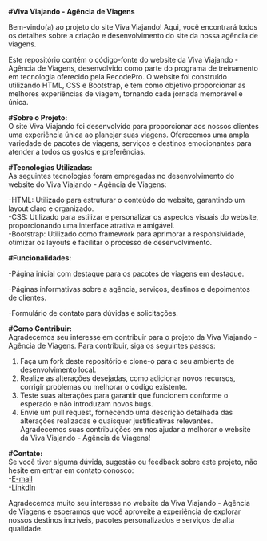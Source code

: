 **#Viva Viajando - Agência de Viagens** 

   Bem-vindo(a) ao projeto do site Viva Viajando! Aqui, você encontrará todos os detalhes sobre a criação e desenvolvimento do site da nossa agência de viagens.
   
   Este repositório contém o código-fonte do website da Viva Viajando - Agência de Viagens, desenvolvido como parte do programa de treinamento em tecnologia oferecido pela RecodePro. O website foi construído utilizando HTML, CSS e Bootstrap, e tem como objetivo  proporcionar as melhores experiências de viagem, tornando cada jornada memorável e única. 

**#Sobre o Projeto:**  
   O site Viva Viajando foi desenvolvido para proporcionar aos nossos clientes uma experiência única ao planejar suas viagens. Oferecemos uma ampla variedade de pacotes de viagens, serviços e destinos emocionantes para atender a todos os gostos e preferências.

**#Tecnologias Utilizadas:**  
   As seguintes tecnologias foram empregadas no desenvolvimento do website do Viva Viajando - Agência de Viagens:

-HTML: Utilizado para estruturar o conteúdo do website, garantindo um layout claro e organizado.  
-CSS: Utilizado para estilizar e personalizar os aspectos visuais do website, proporcionando uma interface atrativa e amigável.  
-Bootstrap: Utilizado como framework para aprimorar a responsividade, otimizar os layouts e facilitar o processo de desenvolvimento.

**#Funcionalidades:** 

-Página inicial com destaque para os pacotes de viagens em destaque.

-Páginas informativas sobre a agência, serviços, destinos e depoimentos de clientes.

-Formulário de contato para dúvidas e solicitações.

**#Como Contribuir:**  
   Agradecemos seu interesse em contribuir para o projeto da Viva Viajando - Agência de Viagens. Para contribuir, siga os seguintes passos:

1. Faça um fork deste repositório e clone-o para o seu ambiente de desenvolvimento local.
2. Realize as alterações desejadas, como adicionar novos recursos, corrigir problemas ou melhorar o código existente.
3. Teste suas alterações para garantir que funcionem conforme o esperado e não introduzam novos bugs.
4. Envie um pull request, fornecendo uma descrição detalhada das alterações realizadas e quaisquer justificativas relevantes.
   Agradecemos suas contribuições em nos ajudar a melhorar o website da Viva Viajando - Agência de Viagens!

**#Contato:**  
   Se você tiver alguma dúvida, sugestão ou feedback sobre este projeto, não hesite em entrar em contato conosco:  
-[E-mail](luchecyribeiro@outlook.com)  
-[LinkdIn](https://www.linkedin.com/in/luchecyribeiro/)

   Agradecemos muito seu interesse no website da Viva Viajando - Agência de Viagens e esperamos que você aproveite a experiência de explorar nossos destinos incríveis, pacotes personalizados e serviços de alta qualidade.
